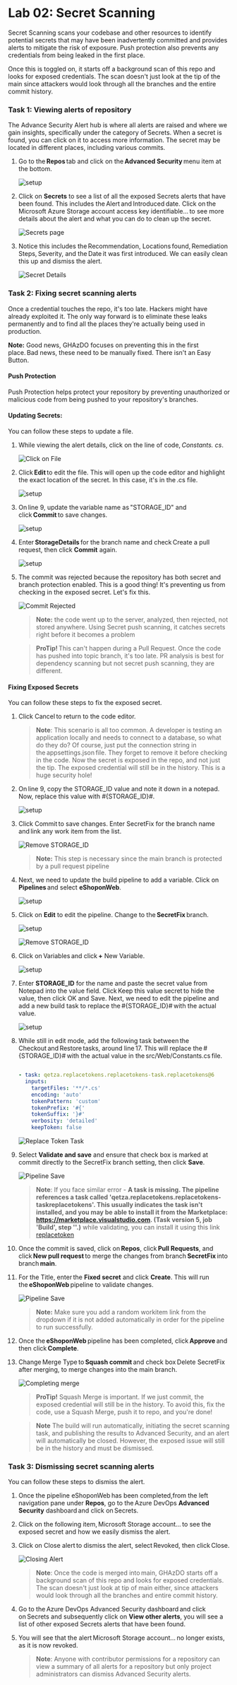 # Lab 02: Secret Scanning 

Secret Scanning scans your codebase and other resources to identify potential secrets that may have been inadvertently committed and provides alerts to mitigate the risk of exposure. Push protection also prevents any credentials from being leaked in the first place.

Once this is toggled on, it starts off a background scan of this repo and looks for exposed credentials. The scan doesn't just look at the tip of the main since attackers would look through all the branches and the entire commit history.

### Task 1: Viewing alerts of repository 

The Advance Security Alert hub is where all alerts are raised and where we gain insights, specifically under the category of Secrets. When a secret is found, you can click on it to access more information. The secret may be located in different places, including various commits. 

1. Go to the **Repos** tab and click on the **Advanced Security** menu item at the bottom.

   ![setup](media/lab1-image16.png)

1. Click on **Secrets** to see a list of all the exposed Secrets alerts that have been found. This includes the Alert and Introduced date. Click on the Microsoft Azure Storage account access key identifiable... to see more details about the alert and what you can do to clean up the secret.

   ![Secrets page](media/advsecurity2.png)

1. Notice this includes the Recommendation, Locations found, Remediation Steps, Severity, and the Date it was first introduced. We can easily clean this up and dismiss the alert.

   ![Secret Details](media/advsc3.png)

### Task 2: Fixing secret scanning alerts

Once a credential touches the repo, it's too late. Hackers might have already exploited it. The only way forward is to eliminate these leaks permanently and to find all the places they're actually being used in production.

 **Note:** Good news, GHAzDO focuses on preventing this in the first place. Bad news, these need to be manually fixed. There isn't an Easy Button.

#### Push Protection

Push Protection helps protect your repository by preventing unauthorized or malicious code from being pushed to your repository's branches.

#### Updating Secrets:

You can follow these steps to update a file. 

1. While viewing the alert details, click on the line of code, _Constants._ _cs_.

    ![Click on File](media/advsc9.png)

1. Click **Edit** to edit the file. This will open up the code editor and highlight the exact location of the secret. In this case, it's in the .cs file.

   ![setup](media/lab1-image17.png)

1. On line 9, update the variable name as "STORAGE_ID" and click **Commit** to save changes.
    
     ![setup](media/lab1-image14.png)

1. Enter **StorageDetails** for the branch name and check Create a pull request, then click **Commit** again.

     ![setup](media/lab1-image15.png)

1. The commit was rejected because the repository has both secret and branch protection enabled. This is a good thing! It's preventing us from checking in the exposed secret. Let's fix this.
   
    ![Commit Rejected](media/commit_rejected.png)

    > **Note:** the code went up to the server, analyzed, then rejected, not stored anywhere. Using Secret push scanning, it catches secrets right before it becomes a problem

    > **ProTip!** This can't happen during a Pull Request. Once the code has pushed into topic branch, it's too late. PR analysis is best for dependency scanning but not secret push scanning, they are different.

#### Fixing Exposed Secrets

You can follow these steps to fix the exposed secret. 

1. Click Cancel to return to the code editor.

    > **Note**: This scenario is all too common. A developer is testing an application locally and needs to connect to a database, so what do they do? Of course, just put the connection string in the appsettings.json file. They forget to remove it before checking in the code. Now the secret is exposed in the repo, and not just the tip. The exposed credential will still be in the history. This is a huge security hole!

1. On line 9, copy the STORAGE_ID value and note it down in a notepad. Now, replace this value with #{STORAGE_ID}#.

    ![setup](media/lab1-image18.png)

1. Click Commit to save changes. Enter SecretFix for the branch name and link any work item from the list.

    ![Remove STORAGE_ID](media/advsc66.png)

    > **Note:** This step is necessary since the main branch is protected by a pull request pipeline

1. Next, we need to update the build pipeline to add a variable. Click on **Pipelines** and select **eShoponWeb**.

    ![setup](media/lab1-image19.png)

1. Click on **Edit** to edit the pipeline. Change to the **SecretFix** branch.

     ![setup](media/lab1-image20.png)
   
     ![Remove STORAGE_ID](media/advsc44.png)
 
1. Click on Variables and click **+** New Variable. 

     ![setup](media/lab1-image21.png)

1. Enter **STORAGE_ID** for the name and paste the secret value from Notepad into the value field. Click Keep this value secret to hide the value, then click OK and Save. Next, we need to edit the pipeline and add a new build task to replace the #{STORAGE_ID}# with the actual value.

   ![setup](media/lab1-image22.png)
   
1. While still in edit mode, add the following task between the Checkout and Restore tasks, around line 17. This will replace the #{STORAGE_ID}# with the actual value in the src/Web/Constants.cs file.

    ``` YAML

    - task: qetza.replacetokens.replacetokens-task.replacetokens@6
      inputs:
        targetFiles: '**/*.cs'
        encoding: 'auto'
        tokenPattern: 'custom'
        tokenPrefix: '#{' 
        tokenSuffix: '}#' 
        verbosity: 'detailed' 
        keepToken: false 
    ```
    
    ![Replace Token Task](media/advlab23.png)

1. Select **Validate and save** and ensure that check box is marked at commit directly to the SecretFix branch setting, then click **Save**.

    ![Pipeline Save](media/advlab21.png)

    >**Note**: If you face similar error - **A task is missing. The pipeline references a task called 'qetza.replacetokens.replacetokens-taskreplacetokens'. This usually indicates the task isn't installed, and you may be able to install it from the Marketplace:
https://marketplace.visualstudio.com.
(Task version 5, job 'Build', step ''.)** while validating, you can install it using this link [replacetoken](https://marketplace.visualstudio.com/items?itemName=qetza.replacetokens)

1. Once the commit is saved, click on **Repos**, click **Pull Requests**, and click **New pull request** to merge the changes from branch **SecretFix** into branch **main**. 

1. For the Title, enter the **Fixed secret** and click **Create**. This will run the **eShoponWeb** pipeline to validate changes. 

    ![Pipeline Save](media/advlab22.png)

    >**Note:** Make sure you add a random workitem link from the dropdown if it is not added automatically in order for the pipeline to run successfully.

1. Once the **eShoponWeb** pipeline has been completed, click **Approve** and then click **Complete**.

1. Change Merge Type to **Squash commit** and check box Delete SecretFix after merging, to merge changes into the main branch.

    ![Completing merge](media/advlab25.png)

    > **ProTip!**
    Squash Merge is important. If we just commit, the exposed credential will still be in the history. To avoid this, fix the code, use a Squash Merge, push it to repo, and you're done!

    > **Note**
    The build will run automatically, initiating the secret scanning task, and publishing the results to Advanced Security, and an alert will automatically be closed. However, the exposed issue will still be in the history and must be dismissed.

### Task 3: Dismissing secret scanning alerts

You can follow these steps to dismiss the alert.

1. Once the pipeline eShoponWeb has been completed,from the left navigation pane under **Repos**, go to the Azure DevOps **Advanced Security** dashboard and click on Secrets. 

1. Click on the following item, Microsoft Storage account... to see the exposed secret and how we easily dismiss the alert. 

1. Click on Close alert to dismiss the alert, select Revoked, then click Close.
    
    ![Closing Alert](media/advlab24.png)

    >**Note**: Once the code is merged into main, GHAzDO starts off a background scan of this repo and looks for exposed credentials. The scan doesn't just look at tip of main either, since attackers would look through all the branches and entire commit history.

1. Go to the Azure DevOps Advanced Security dashboard and click on Secrets and subsequently click on **View other alerts**, you will see a list of other exposed Secrets alerts that have been found. 

1. You will see that the alert Microsoft Storage account... no longer exists, as it is now revoked.

    >**Note**: Anyone with contributor permissions for a repository can view a summary of all alerts for a repository but only project administrators can dismiss Advanced Security alerts.
